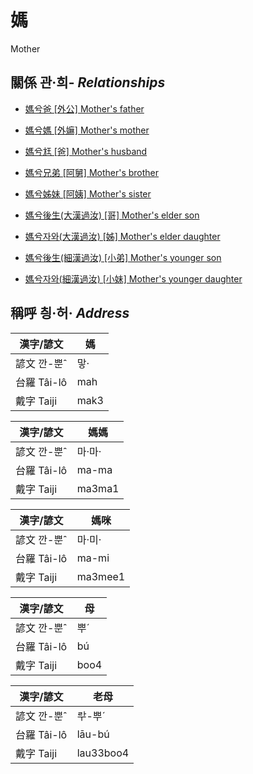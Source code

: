 # 媽
Mother

## 關係 관·희- _Relationships_

- [媽兮爸 \[外公\] Mother's father](member13.md)

- [媽兮媽 \[外嫲\] Mother's mother](member14.md)

- [媽兮尪 \[爸\] Mother's husband](member2.md)

- [媽兮兄弟 \[阿舅\] Mother's brother](member16.md)

- [媽兮姊妹 \[阿姨\] Mother's sister](member15.md)

- [媽兮後生(大漢過汝) \[哥\] Mother's elder son](member4.md)

- [媽兮자와(大漢過汝) \[姊\] Mother's elder daughter](member5.md)

- [媽兮後生(細漢過汝) \[小弟\] Mother's younger son](member6.md)

- [媽兮자와(細漢過汝) \[小妹\] Mother's younger daughter](member7.md)



## 稱呼 칑·허· _Address_

漢字/諺文 | 媽
--- | ---
諺文 깐-뿐ˆ | 맣·
台羅 Tâi-lô | mah
戴字 Taiji | mak3


漢字/諺文 | 媽媽
--- | ---
諺文 깐-뿐ˆ | 마·마·
台羅 Tâi-lô | ma-ma
戴字 Taiji | ma3ma1


漢字/諺文 | 媽咪
--- | ---
諺文 깐-뿐ˆ | 마·미·
台羅 Tâi-lô | ma-mi
戴字 Taiji | ma3mee1


漢字/諺文 | 母
--- | ---
諺文 깐-뿐ˆ | 뿌ˊ
台羅 Tâi-lô | bú
戴字 Taiji | boo4


漢字/諺文 | 老母
--- | ---
諺文 깐-뿐ˆ | ᄅᅷ-뿌ˊ
台羅 Tâi-lô | lāu-bú
戴字 Taiji | lau33boo4


